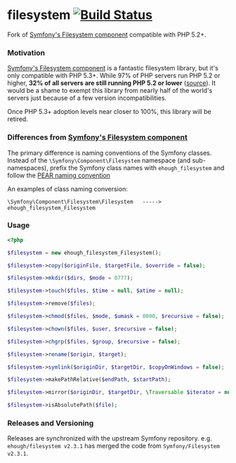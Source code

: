 # filesystem [![Build Status](https://secure.travis-ci.org/ehough/filesystem.png)](http://travis-ci.org/ehough/filesystem)

Fork of [Symfony's Filesystem component](https://github.com/symfony/Filesystem) compatible with PHP 5.2+.

### Motivation

[Symfony's Filesystem component](https://github.com/symfony/Filesystem) is a fantastic filesystem library,
but it's only compatible with PHP 5.3+. While 97% of PHP servers run PHP 5.2 or higher,
 **32% of all servers are still running PHP 5.2 or lower** ([source](http://w3techs.com/technologies/details/pl-php/5/all)).
It would be a shame to exempt this library from nearly half of the world's servers just because of a few version incompatibilities.

Once PHP 5.3+ adoption levels near closer to 100%, this library will be retired.

### Differences from [Symfony's Filesystem component](https://github.com/symfony/EventDispatcher)

The primary difference is naming conventions of the Symfony classes.
Instead of the `\Symfony\Component\Filesystem` namespace (and sub-namespaces), prefix the Symfony class names
with `ehough_filesystem` and follow the [PEAR naming convention](http://pear.php.net/manual/en/standards.php)

An examples of class naming conversion:

    \Symfony\Component\Filesystem\Filesystem   ----->    ehough_filesystem_Filesystem

### Usage

```php
<?php

$filesystem = new ehough_filesystem_Filesystem();

$filesystem->copy($originFile, $targetFile, $override = false);

$filesystem->mkdir($dirs, $mode = 0777);

$filesystem->touch($files, $time = null, $atime = null);

$filesystem->remove($files);

$filesystem->chmod($files, $mode, $umask = 0000, $recursive = false);

$filesystem->chown($files, $user, $recursive = false);

$filesystem->chgrp($files, $group, $recursive = false);

$filesystem->rename($origin, $target);

$filesystem->symlink($originDir, $targetDir, $copyOnWindows = false);

$filesystem->makePathRelative($endPath, $startPath);

$filesystem->mirror($originDir, $targetDir, \Traversable $iterator = null, $options = array());

$filesystem->isAbsolutePath($file);
```

### Releases and Versioning

Releases are synchronized with the upstream Symfony repository. e.g. `ehough/filesystem v2.3.1` has merged the code
from `Symfony/Filesystem v2.3.1`.
